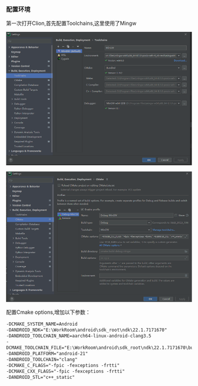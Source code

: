### 配置环境
第一次打开Clion,首先配置Toolchains,这里使用了Mingw

![toolchains](/res/CXX/toolchain.png)

![设置](/res/CXX/clion1.png)

配置Cmake options,增加以下参数：
```
-DCMAKE_SYSTEM_NAME=Android
-DANDROID_NDK="E:\WorkRoom\android\sdk_root\ndk\22.1.7171670"
-DANDROID_TOOLCHAIN_NAME=aarch64-linux-android-clang3.5
-DCMAKE_TOOLCHAIN_FILE="E:\WorkRoom\android\sdk_root\ndk\22.1.7171670\build\cmake\android.toolchain.cmake"
-DANDROID_PLATFORM="android-21"
-DANDROID_TOOLCHAIN="clang"
-DCMAKE_C_FLAGS="-fpic -fexceptions -frtti"
-DCMAKE_CXX_FLAGS="-fpic -fexceptions -frtti"
-DANDROID_STL="c++_static"
```


